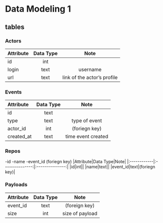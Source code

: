 # Data Modeling 1

## tables

### Actors
|Attribute|Data Type|Note|
|:------------|:---------------:|:---------------:|
|id|int||
|login|text|username|
|url|text|link of the actor’s profile|

### Events
|Attribute|Data Type|Note|
|:------------|:---------------:|:---------------:|
|id|text||
|type|text|type of event|
|actor_id|int|(foriegn key)|
|created_at|text|time event created|

### Repos
-id
-name 
-event_id (foriegn key)
|Attribute|Data Type|Note|
|:------------|:---------------:|:---------------:|
|id|int||
|name|text||
|event_id|text|(foriegn key)|

### Payloads
|Attribute|Data Type|Note|
|:------------|:---------------:|:---------------:|
|event_id|text|(foreign key)|
|size|int|size of payload|
